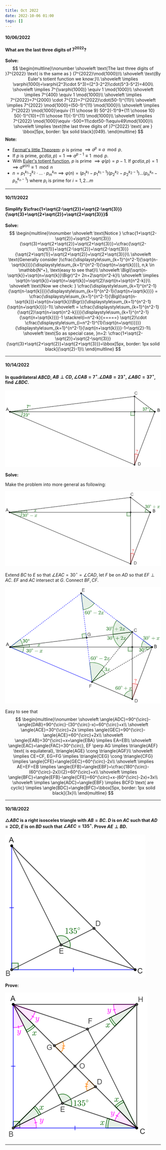 ```yaml
---
title: Oct 2022
date: 2022-10-06 01:00
tags: []
---
```


#### 10/06/2022

#### What are the last three digits of $7^{2022}$?

**Solve:**
$$
\begin{multline}\nonumber
\shoveleft \text{The last three digits of }7^{2022} \text{ is the same as } (7^{2022}\mod{1000})\\
\shoveleft \text{By Euler's totient function we know:}\\
\shoveleft \implies \varphi(1000)=\varphi(2^3\cdot 5^3)=(2^3-2^2)\cdot(5^3-5^2)=400\\
\shoveleft \implies 7^{\varphi(1000)} \equiv 1 \mod{1000}\\
\shoveleft \implies 7^{400} \equiv 1 \mod{1000}\\
\shoveleft \implies 7^{2022}=7^{2000} \cdot 7^{22}=7^{2022}\cdot(50-1)^{11}\\
\shoveleft \implies 7^{2022} \mod{1000}=(50-1)^{11} \mod{1000}\\
\shoveleft \implies 7^{2022} \mod{1000}\equiv {11 \choose 9} 50^2(-1)^9+{11 \choose 10} 50(-1)^{10}+{11 \choose 11}(-1)^{11} \mod{1000}\\
\shoveleft \implies 7^{2022} \mod{1000}\equiv -500+11\cdot50-1\equiv49\mod{1000}\\
\shoveleft \implies \text{the last three digits of }7^{2022} \text{ are } \bbox[5px, border: 1px solid black]{049}.
\end{multline}
$$
**Note:**

* [Fermat's little Theorem](https://en.wikipedia.org/wiki/Fermat%27s_little_theorem): $p$ is prime $\implies a^p \equiv a \mod{p}$.
* If $p$ is prime, $gcd(a,p)=1 \implies a^{p-1}\equiv 1 \mod{p}$.
* With [Euler's totient function](https://en.wikipedia.org/wiki/Euler%27s_totient_function), $p$ is prime $\implies \varphi(p)=p-1$. If $gcd(a,p)=1 \implies a^{\varphi(n)} \equiv 1 \mod{n}$
* $n=p_{1}^{k_1}\cdotp_{2}^{k_2}\cdot \dots\cdot p_{m}^{k_m} \implies \varphi(n)=(p_{1}^{k_1}-p_{1}^{k_1-1})(p_{2}^{k_2}-p_{2}^{k_2-1})\dots (p_{n}^{k_n}-p_{n}^{k_n-1}) \text{ where }p_i \text{ is prime for }i=1,2 \dots m$

---

#### 10/11/2022

#### Simplify $\cfrac{1+\sqrt{2-\sqrt{2}}+\sqrt{2-\sqrt{3}}}{\sqrt{3}+\sqrt{2+\sqrt{2}}+\sqrt{2+\sqrt{3}}}$

**Solve:**
$$
\begin{multline}\nonumber
\shoveleft \text{Notice } \cfrac{1+\sqrt{2-\sqrt{2}}+\sqrt{2-\sqrt{3}}}{\sqrt{3}+\sqrt{2+\sqrt{2}}+\sqrt{2+\sqrt{3}}}=\cfrac{\sqrt{2-\sqrt{1}}+\sqrt{2-\sqrt{2}}+\sqrt{2-\sqrt{3}}}{\sqrt{2+\sqrt{1}}+\sqrt{2+\sqrt{2}}+\sqrt{2+\sqrt{3}}}\\
\shoveleft \text{Generally consider }\cfrac{\displaystyle\sum_{k=1}^{n^2-1}{\sqrt{n-\sqrt{k}}}}{\displaystyle\sum_{k=1}^{n^2-1}{\sqrt{n+\sqrt{k}}}}, n,k \in \mathbb{N^+}, \text{easy to see that}\\
\shoveleft \Bigl(\sqrt{n-\sqrt{k}}+\sqrt{n+\sqrt{k}}\Bigr)^2= 2n+2\sqrt{n^2-k}\\
\shoveleft \implies \sqrt{n-\sqrt{k}}+\sqrt{n+\sqrt{k}}=\sqrt{2}\sqrt{n+\sqrt{n^2-k}}\\
\shoveleft \text{Now we check: } \cfrac{\displaystyle\sum_{k=1}^{n^2-1}{\sqrt{n-\sqrt{k}}}}{\displaystyle\sum_{k=1}^{n^2-1}{\sqrt{n+\sqrt{k}}}} = \cfrac{\displaystyle\sum_{k=1}^{n^2-1}{\Bigl(\sqrt{n-\sqrt{k}}}+\sqrt{n+\sqrt{k}}\Bigr)}{\displaystyle\sum_{k=1}^{n^2-1}{\sqrt{n+\sqrt{k}}}}-1\\
\shoveleft = \cfrac{\displaystyle\sum_{k=1}^{n^2-1}{\sqrt{2}\sqrt{n+\sqrt{n^2-k}}}}{\displaystyle\sum_{k=1}^{n^2-1}{\sqrt{n+\sqrt{k}}}}-1 \stackrel{i=n^2-k}{=====} \sqrt{2}\cdot \cfrac{\displaystyle\sum_{i=n^2-1}^{1}{\sqrt{n+\sqrt{i}}}}{\displaystyle\sum_{k=1}^{n^2-1}{\sqrt{n+\sqrt{k}}}}-1=\sqrt{2}-1\\
\shoveleft \text{So as special case, }n=2: \cfrac{1+\sqrt{2-\sqrt{2}}+\sqrt{2-\sqrt{3}}}{\sqrt{3}+\sqrt{2+\sqrt{2}}+\sqrt{2+\sqrt{3}}}=\bbox[5px, border: 1px solid black]{\sqrt{2}-1}\\
\end{multline}
$$

---

#### 10/14/2022

#### In quadrilateral $ABCD$, $AB \perp CD, \angle{CAB}=7^{\circ}. \angle{DAB}=23^{\circ}, \angle{ABC}=37^{\circ}$, find $\angle{BDC}$.

![image-20221014031707768](/assets/images/2022/image-20221014031707768.png)

**Solve:**

Make the problem into more general as following:



![image-20221014031503805](/assets/images/2022/image-20221014031503805.png)

Extend $BC$ to $E$ so that $\angle{EAC}=30^{\circ}=\angle{CAD}$, let $F$ be on $AD$ so that $EF \perp AC$. $EF$ and $AC$ intersect at $G$. Connect $BF, CF$.

![image-20221014032759371](/assets/images/2022/image-20221014032759371.png)

Easy to see that
$$
\begin{multline}\nonumber
\shoveleft \angle{ADC}=90^{\circ}-\angle{DAB}=90^{\circ}-(30^{\circ}-x)=60^{\circ}+x\\
\shoveleft \angle{ACE}=30^{\circ}+2x \implies \angle{GEC}=90^{\circ}-\angle{ACE}=60^{\circ}+2x\\
\shoveleft \angle{EAB}=30^{\circ}+x=\angle{EBA} \implies EA=EB\\
\shoveleft \angle{EAC}=\angle{FAC}=30^{\circ}, EF \perp AG \implies \triangle{AEF} \text{ is equilateral}, \triangle{AGE} \cong \triangle{AGF}\\
\shoveleft \implies CE=CF, EG=FG \implies \triangle{CEG} \cong \triangle{CFG} \implies \angle{CFE}=\angle{GEC}=60^{\circ}-2x\\
\shoveleft \implies AE=EF=EB \implies \angle{EFB}=\angle{EBF}=\cfrac{180^{\circ}-(60^{\circ}-2x)}{2}=60^{\circ}+x\\
\shoveleft \implies \angle{BFC}=\angle{EFB}-\angle{CFE}=60^{\circ}+x-(60^{\circ}-2x)=3x\\
\shoveleft \implies \angle{ADC}=\angle{EBF} \implies BCFD \text{ are cyclic} \implies \angle{BDC}=\angle{BFC}=\bbox[5px, border: 1px solid black]{3x}\\
\end{multline}
$$

---

#### 10/18/2022

#### $\triangle{ABC}$ is a right isosceles triangle with $AB=BC$. $D$ is on $AC$ such that $AD=2CD$, $E$ is on $BD$ such that $\angle{AEC}=135^{\circ}$. Prove $AE \perp BD$.

![image-20221018225616914](/assets/images/2022/image-20221018225616914.png)

**Prove:**

![image-20221018225459906](/assets/images/2022/image-20221018225459906.png)

---

